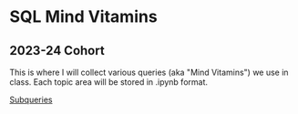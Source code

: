 # SQL Mind Vitamins
## 2023-24 Cohort

This is where I will collect various queries (aka "Mind Vitamins") we use in class. Each topic area will be stored in .ipynb format.  
  
[Subqueries](Subqueries.ipynb)
